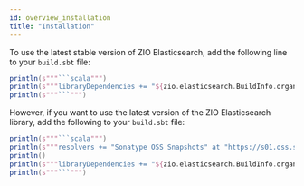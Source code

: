 ```yaml
---
id: overview_installation
title: "Installation"
---
```


To use the latest stable version of ZIO Elasticsearch, add the following line to your `build.sbt` file:

```scala mdoc:passthrough
println(s"""```scala""")
println(s"""libraryDependencies += "${zio.elasticsearch.BuildInfo.organization}" %% "${zio.elasticsearch.BuildInfo.name}" % "${"[^+]*".r.findFirstIn(zio.elasticsearch.BuildInfo.version).getOrElse("x.y.z")}"""")
println(s"""```""")
```

However, if you want to use the latest version of the ZIO Elasticsearch library, add the following to your `build.sbt` file:

```scala mdoc:passthrough
println(s"""```scala""")
println(s"""resolvers += "Sonatype OSS Snapshots" at "https://s01.oss.sonatype.org/content/repositories/snapshots"""")
println()
println(s"""libraryDependencies += "${zio.elasticsearch.BuildInfo.organization}" %% "${zio.elasticsearch.BuildInfo.name}" % "${zio.elasticsearch.BuildInfo.version.replaceAll("\\+[0-9]{8}-[0-9]{4}", "")}"""")
println(s"""```""")
```
